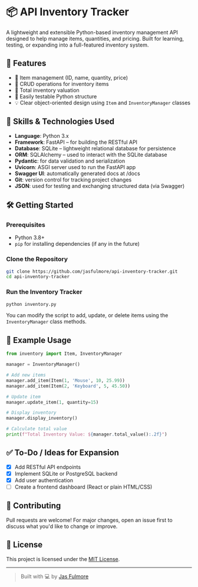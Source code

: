 # 📦 API Inventory Tracker

A lightweight and extensible Python-based inventory management API designed to help manage items, quantities, and pricing. Built for learning, testing, or expanding into a full-featured inventory system.

## 🚀 Features

- 📘 Item management (ID, name, quantity, price)
- 🔄 CRUD operations for inventory items
- 🧮 Total inventory valuation
- 🧪 Easily testable Python structure
- 💡 Clear object-oriented design using `Item` and `InventoryManager` classes

## 🧠 Skills & Technologies Used
- **Language**: Python 3.x
- **Framework**: FastAPI – for building the RESTful API
- **Database**: SQLite – lightweight relational database for persistence
- **ORM**: SQLAlchemy – used to interact with the SQLite database
- **Pydantic**: for data validation and serialization
- **Uvicorn**: ASGI server used to run the FastAPI app
- **Swagger UI**: automatically generated docs at /docs
- **Git**: version control for tracking project changes
- **JSON**: used for testing and exchanging structured data (via Swagger)


## 🛠️ Getting Started

### Prerequisites

- Python 3.8+
- `pip` for installing dependencies (if any in the future)

### Clone the Repository

```bash
git clone https://github.com/jasfulmore/api-inventory-tracker.git
cd api-inventory-tracker
````

### Run the Inventory Tracker

```bash
python inventory.py
```

You can modify the script to add, update, or delete items using the `InventoryManager` class methods.

## 🧪 Example Usage

```python
from inventory import Item, InventoryManager

manager = InventoryManager()

# Add new items
manager.add_item(Item(1, 'Mouse', 10, 25.99))
manager.add_item(Item(2, 'Keyboard', 5, 45.50))

# Update item
manager.update_item(1, quantity=15)

# Display inventory
manager.display_inventory()

# Calculate total value
print(f"Total Inventory Value: ${manager.total_value():.2f}")
```

## ✅ To-Do / Ideas for Expansion

* [X] Add RESTful API endpoints
* [X] Implement SQLite or PostgreSQL backend
* [X] Add user authentication
* [ ] Create a frontend dashboard (React or plain HTML/CSS)

## 🤝 Contributing

Pull requests are welcome! For major changes, open an issue first to discuss what you'd like to change or improve.

## 📜 License

This project is licensed under the [MIT License](LICENSE).

---

> Built with 💻 by [Jas Fulmore](https://github.com/jasfulmore)
